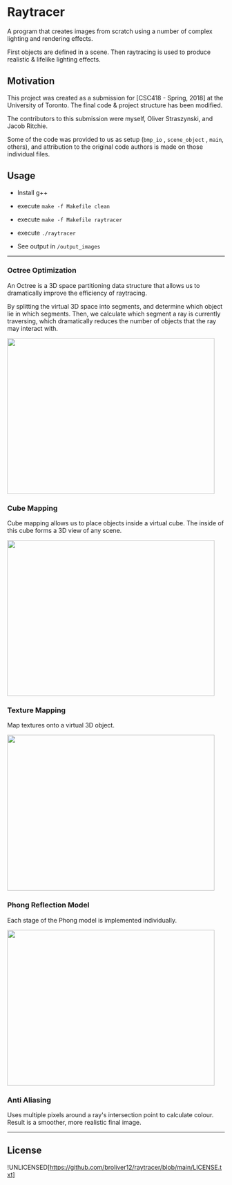 # Raytracer

A program that creates images from scratch using a number of complex lighting and rendering effects.

First objects are defined in a scene. 
Then raytracing is used to produce realistic & lifelike lighting effects.

## Motivation

This project was created as a submission for [CSC418 - Spring, 2018] at the University of Toronto. The final code & project structure has been modified.

The contributors to this submission were myself, Oliver Straszynski, and Jacob Ritchie.

Some of the code was provided to us as setup (`bmp_io` , `scene_object` , `main`, others), and attribution to the original code authors is made on those individual files.

## Usage

- Install g++

- execute `make -f Makefile clean`

- execute `make -f Makefile raytracer`

- execute `./raytracer`

- See output in `/output_images`

---

### Octree Optimization

An Octree is a 3D space partitioning data structure that allows us to dramatically improve the efficiency of raytracing.

By splitting the virtual 3D space into segments, and determine which object lie in which segments.
Then, we calculate which segment a ray is currently traversing, which dramatically reduces the number of objects that the ray may interact with.

<img width=480 height=360 src="https://github.com/broliver12/raytracer/blob/main/images/octree.png?raw=true"/>

### Cube Mapping

Cube mapping allows us to place objects inside a virtual cube. The inside of this cube forms a 3D view of any scene.

<img width=480 height=360 src="https://github.com/broliver12/raytracer/blob/main/images/cube.bmp?raw=true"/>

### Texture Mapping

Map textures onto a virtual 3D object. 

<img width=480 height=360 src="https://github.com/broliver12/raytracer/blob/main/images/globe.bmp?raw=true"/>

### Phong Reflection Model

Each stage of the Phong model is implemented individually.

<img width=480 height=360 src="https://github.com/broliver12/raytracer/blob/main/images/reflect.bmp?raw=true"/>

### Anti Aliasing

Uses multiple pixels around a ray's intersection point to calculate colour. Result is a smoother, more realistic final image.

---

## License

!UNLICENSED[https://github.com/broliver12/raytracer/blob/main/LICENSE.txt]
